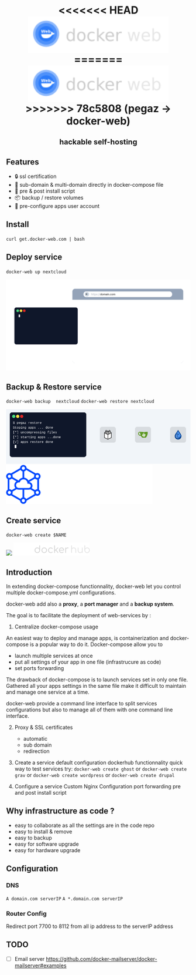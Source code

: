 <h1 align="center">
  <picture>
<<<<<<< HEAD
    <img align="center" alt="pegaz.dev" src="./docs/docker-web.svg" height="100">
=======
    <img align="center" alt="docker-web.com" src="./docs/docker-web.svg" height="100">
>>>>>>> 78c5808 (pegaz -> docker-web)
	<h4 align="center" style="font-size: 20px">hackable self-hosting</h4>
  </picture>
</h1>

## Features
- 🔒 ssl certification
- 🎉 sub-domain & multi-domain directly in docker-compose file
- 📝 pre & post install script
- 📦 backup / restore volumes
- 🤖 pre-configure apps user account

## Install
`curl get.docker-web.com | bash`

## Deploy service
`docker-web up nextcloud`

![](https://raw.githubusercontent.com/docker-web/docker-web/master/docs/demo1.gif)

## Backup & Restore service
`docker-web backup  nextcloud`
`docker-web restore nextcloud`

![](https://raw.githubusercontent.com/docker-web/docker-web/master/docs/demo2.gif)
![](https://raw.githubusercontent.com/docker-web/docker-web/master/docs/storj.svg)

## Create service
`docker-web create $NAME`

![](https://raw.githubusercontent.com/docker-web/docker-web/master/docs/create.gif)
![](https://raw.githubusercontent.com/docker-web/docker-web/master/docs/dockerhub.svg)

## Introduction

In extending docker-compose functionnality, docker-web let you control multiple docker-compose.yml configurations.

docker-web add also a <b>proxy</b>, a <b>port manager</b> and a <b>backup system</b>.

The goal is to facilitate the deployment of web-services by :

1. Centralize docker-compose usage

An easiest way to deploy and manage apps, is containerization and docker-compose is a popular way to do it.
Docker-compose allow you to
 - launch multiple services at once
 - put all settings of your app in one file (infrastrucure as code)
 - set ports forwarding

The drawback of docker-compose is to launch services set in only one file.
Gathered all your apps settings in the same file make it difficult to maintain and manage one service at a time.

docker-web provide a command line interface to split services configurations but also to manage all of them with one command line interface.

2. Proxy & SSL certificates
    - automatic
    - sub domain
    - redirection

3. Create a service
    default configuration
    dockerhub functionnality
    quick way to test services
		try: `docker-web create ghost` or `docker-web create grav` or `docker-web create wordpress` or `docker-web create drupal`

4. Configure a service
    Custom Nginx Configuration
    port forwarding
    pre and post install script

## Why infrastructure as code ?
- easy to collaborate as all the settings are in the code repo
- easy to install & remove
- easy to backup
- easy for software upgrade
- easy for hardware upgrade

## Configuration
### DNS
`A domain.com serverIP`
`A *.domain.com serverIP`
### Router Config
Redirect port 7700 to 8112
from all ip address to the serverIP address

## TODO

- [ ] Email server https://github.com/docker-mailserver/docker-mailserver#examples
